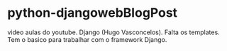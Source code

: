 # python-djangowebBlogPost
video aulas do youtube. Django (Hugo Vasconcelos). Falta os templates.
Tem o basico para trabalhar com o framework Django.
